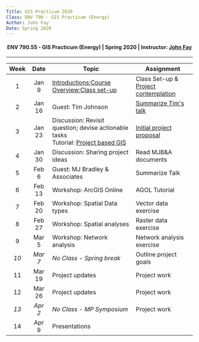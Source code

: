 ```yaml
---
Title: GIS Practicum 2020
Class: ENV 790 - GIS Practicum (Energy)
Author: John Fay
Date: Spring 2020
---
```


<h4>
    <center> 
    ENV 790.55 - GIS Practicum (Energy) | 
    Spring 2020 | 
    Instructor:     <a href='mailto:john.fay@duke.edu'>John Fay</a>
    </center>
</h4>

---

| Week |  Date   | Topic                                                        | Assignment                                                   |
| :--: | :-----: | ------------------------------------------------------------ | ------------------------------------------------------------ |
|  1   |  Jan 9  | [Introductions](./CourseIntroduction.html);[Course Overview](./CourseOverview.html);[Class set-up](./ClassSetup.html) | Class Set-up & [Project contemplation](./Task01_ProjectContemplation.html) |
|  2   | Jan 16  | Guest: Tim Johnson                                           | [Summarize Tim's talk](./Task02_SpeakerReview.html)          |
|  3   | Jan 23  | Discussion: Revisit question; devise actionable tasks<br />Tutorial: [Project based GIS](./Project-based-GIS.html) | [Initial project proposal](./Task03_InitialProjectProposal.html) |
|  4   | Jan 30  | Discussion: Sharing project ideas                            | Read MJB&A documents                                         |
|  5   |  Feb 6  | Guest: MJ Bradley & Associates                               | Summarize Talk                                               |
|  6   | Feb 13  | Workshop: ArcGIS Online                                      | AGOL Tutorial                                                |
|  7   | Feb 20  | Workshop: Spatial Data types                                 | Vector data exercise                                         |
|  8   | Feb 27  | Workshop: Spatial analyses                                   | Raster data exercise                                         |
|  9   |  Mar 5  | Workshop: Network analysis                                   | Network analysis exercise                                    |
| *10* | *Mar 7* | *No Class - Spring break*                                    | Outline project goals                                        |
|  11  | Mar 19  | Project updates                                              | Project work                                                 |
|  12  | Mar 26  | Project updates                                              | Project work                                                 |
| *13* | *Apr 2* | *No Class - MP Symposium*                                    | Project work                                                 |
|  14  |  Apr 9  | Presentations                                                |                                                              |

